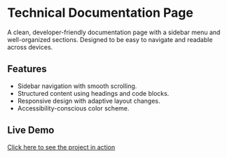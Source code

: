 # Technical Documentation Page
A clean, developer-friendly documentation page with a sidebar menu and well-organized sections. Designed to be easy to navigate and readable across devices.

## Features
- Sidebar navigation with smooth scrolling.
- Structured content using headings and code blocks.
- Responsive design with adaptive layout changes.
- Accessibility-conscious color scheme.  

## Live Demo
[Click here to see the project in action](https://juanman2099.github.io/Technical-Documentation-Page/)
